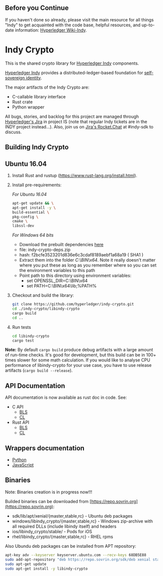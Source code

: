 ## Before you Continue

If you haven't done so already, please visit the main resource for all things "Indy" to get acquainted with the code base, helpful resources, and up-to-date information: [Hyperledger Wiki-Indy](https://wiki.hyperledger.org/projects/indy).

# Indy Crypto

This is the shared crypto library for [Hyperledger Indy](https://www.hyperledger.org/projects) components.

[Hyperledger Indy](https://www.hyperledger.org/projects) provides a distributed-ledger-based foundation for [self-sovereign identity](https://sovrin.org).

The major artifacts of the Indy Crypto are:

* С-callable library interface
* Rust сrate
* Python wrapper

All bugs, stories, and backlog for this project are managed through [Hyperledger's Jira](https://jira.hyperledger.org)
in project IS (note that regular Indy tickets are in the INDY project instead...). Also, join
us on [Jira's Rocket.Chat](chat.hyperledger.org) at #indy-sdk to discuss.

## Building Indy Crypto

## Ubuntu 16.04

1. Install Rust and rustup (https://www.rust-lang.org/install.html).
1. Install pre-requirements:

    *For Ubuntu 16.04*

    ```bash
    apt-get update && \
    apt-get install -y \
    build-essential \
    pkg-config \
    cmake \
    libssl-dev
    ```

    *For Windows 64 bits*

    * Download the prebuilt dependencies [here](https://repo.sovrin.org/windows/libindy_crypto/deps/)
    * file: indy-crypto-deps.zip 
    * hash: f2bcfe3523201d836e6c3cdaf8189aebf1a68a19 ( SHA1 )
    * Extract them into the folder _C:\BIN\x64_. Note it really doesn't matter where you put these as long as you
      remember where so you can set the environment variables to this path
    * Point path to this directory using environment variables:
      * set OPENSSL_DIR=C:\BIN\x64
      * set PATH=C:\BIN\x64\lib;%PATH%

1. Checkout and build the library:

   ```bash
   git clone https://github.com/hyperledger/indy-crypto.git
   cd ./indy-crypto/libindy-crypto
   cargo build
   cd ..
   ```

1. Run tests

   ```bash
   cd libindy-crypto
   cargo test
   ```

**Note:**
By default `cargo build` produce debug artifacts with a large amount of run-time checks.
It's good for development, but this build can be in 100+ times slower for some math calculation.
If you would like to analyse CPU performance of libindy-crypto for your use case, you have to use release artifacts (`cargo build --release`).

## API Documentation

API documentation is now available as rust doc in code. See:

* C API
  * [BLS](libindy-crypto/src/ffi/bls.rs)
  * [CL](libindy-crypto/src/ffi/cl)
* Rust API
  * [BLS](libindy-crypto/src/bls/mod.rs)
  * [CL](libindy-crypto/src/cl)

## Wrappers documentation

* [Python](wrappers/python/README.md)
* [JavaScript](wrappers/javascript/README.md)

## Binaries

Note: Binaries creation is in progress now!!!

Builded binaries can be downloaded from [https://repo.sovrin.org](https://repo.sovrin.org):

* sdk/lib/apt/xenial/{master,stable,rc} - Ubuntu deb packages
* windows/libindy_crypto/{master,stable,rc} - Windows zip-archive with all required DLLs (include libindy itself) and headers
* ios/libindy_crypto/stable/ - Pods for iOS
* rhel/libindy_crypto/{master,stable,rc} - RHEL rpms

Also Ubundu deb packages can be installed from APT repository:

```bash
apt-key adv --keyserver keyserver.ubuntu.com --recv-keys 68DB5E88
sudo add-apt-repository "deb https://repo.sovrin.org/sdk/deb xenial stable"
sudo apt-get update
sudo apt-get install -y libindy-crypto
```
